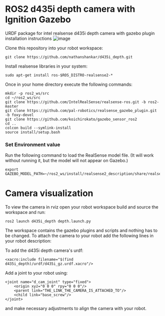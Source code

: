 # ROS2 d435i depth camera with Ignition Gazebo
URDF package for intel realsense d435i depth camera with gazebo plugin installation instructions
![image](https://github.com/user-attachments/assets/86911cac-7df3-476e-be01-a371d55ac442)

Clone this repository into your robot workspace:
```console
git clone https://github.com/nathanshankar/d435i_depth.git
```
Install realsense libraries in your system:
```console
sudo apt-get install ros-$ROS_DISTRO-realsense2-*
```
Once in your home directory execute the following commands:
```console
mkdir -p ros2_ws/src
cd ~/ros2_ws/src
git clone https://github.com/IntelRealSense/realsense-ros.git -b ros2-master
git clone https://github.com/pal-robotics/realsense_gazebo_plugin.git -b foxy-devel
git clone https://github.com/koichirokato/gazebo_sensor_ros2
cd ..
colcon build --symlink-install
source install/setup.bash
```

### Set Environment value
Run the following command to load the RealSense model file. (It will work without running it, but the model will not appear on Gazebo.)
```console
export GAZEBO_MODEL_PATH=~/ros2_ws/install/realsense2_description/share/realsense2_description/meshes/:$GAZEBO_MODEL_PATH
```

# Camera visualization
To view the camera in rviz open your robot workspace build and source the workspace and run:
```console
ros2 launch d435i_depth depth.launch.py
```

The workspace contains the gazebo plugins and scripts and nothing has to be changed. To attach the camera to your robot add the following lines in your robot description:

To add the d435i depth camera's urdf:
```xacro
<xacro:include filename="$(find d435i_depth)/urdf/d435i_gz.urdf.xacro"/>
```

Add a joint to your robot using:
```xacro
<joint name="d_cam_joint" type="fixed">
    <origin xyz="0 0 0" rpy="0 0 0"/>
    <parent link="THE_LINK_THE_CAMERA_IS_ATTACHED_TO"/>
    <child link="base_screw"/>
</joint>
```
and make necessary adjustments to align the camera with your robot.
